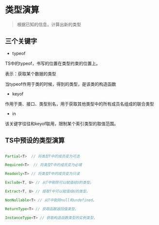 # 类型演算

> 根据已知的信息，计算出新的类型

## 三个关键字

- typeof

TS中的typeof，书写的位置在类型约束的位置上。

表示：获取某个数据的类型

当typeof作用于类的时候，得到的类型，是该类的构造函数

- keyof

作用于类、接口、类型别名，用于获取其他类型中的所有成员名组成的联合类型

- in

该关键字往往和keyof联用，限制某个索引类型的取值范围。

## TS中预设的类型演算

```ts

Partial<T>  // 将类型T中的成员变为可选

Required<T>  // 将类型T中的成员变为必填

Readonly<T> // 将类型T中的成员变为只读

Exclude<T, U> // 从T中剔除可以赋值给U的类型。

Extract<T, U> // 提取T中可以赋值给U的类型。

NonNullable<T> // 从T中剔除null和undefined。

ReturnType<T> // 获取函数返回值类型。

InstanceType<T> // 获取构造函数类型的实例类型。

```